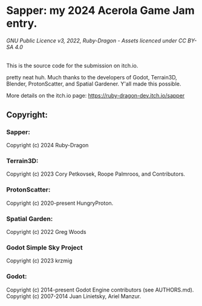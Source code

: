 # Sapper: my 2024 Acerola Game Jam entry.

###### GNU Public Licence v3, 2022, Ruby-Dragon - Assets licenced under CC BY-SA 4.0

This is the source code for the submission on itch.io.

pretty neat huh. Much thanks to the developers of Godot, Terrain3D, Blender, ProtonScatter, and Spatial Gardener. Y'all made this possible.

More details on the itch.io page: https://ruby-dragon-dev.itch.io/sapper

## Copyright:

### Sapper: 
Copyright (c) 2024 Ruby-Dragon

### Terrain3D: 
Copyright (c) 2023 Cory Petkovsek, Roope Palmroos, and Contributors.

### ProtonScatter: 
Copyright (c) 2020-present HungryProton.

### Spatial Garden: 
Copyright (c) 2022 Greg Woods

### Godot Simple Sky Project
Copyright (c) 2023 krzmig

### Godot:
Copyright (c) 2014-present Godot Engine contributors (see AUTHORS.md).
Copyright (c) 2007-2014 Juan Linietsky, Ariel Manzur.
